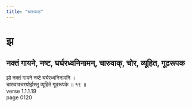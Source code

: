 ```yaml
---
title: "चारुवाक्"
---
```


# झ
## नक्तं गायने, नष्ट, घर्घरध्वनिनामन्, चारुवाक्, चोर, व्यूहित, गूढरूपक
झो नक्तं गायने नष्टे घर्घरध्वनिनामनि ।<BR>चारुवाक्चरयोर्झस्तु व्यूहिते गूढरूपके ॥ १९ ॥<BR>verse 1.1.1.19<BR>page 0120

